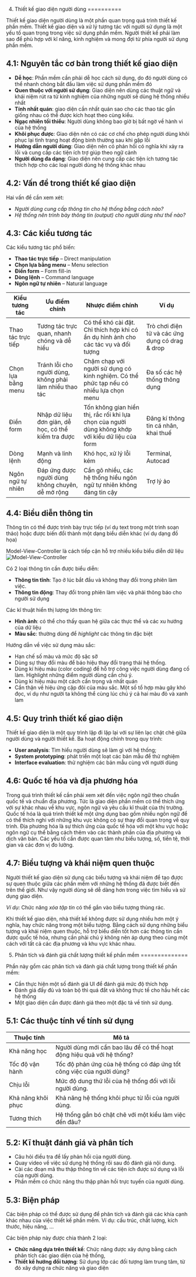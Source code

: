 4. Thiết kế giao diện người dùng
==========

Thiết kế giao diện người dùng là một phần quan trọng quá trình thiết kế phần mềm. Thiết kế giao diện và xử lý tương tác với người sử dụng là một yếu tố quan trọng trong việc sử dụng phần mềm. Người thiết kế phải làm sao để phù hợp với kĩ năng, kinh nghiệm và mong đợi từ phía người sử dụng phần mềm.


4.1: Nguyên tắc cơ bản trong thiết kế giao diện
-----------

- **Dễ học**: Phần mềm cần phải dễ học cách sử dụng, do đó người dùng có thể nhanh chóng bắt đầu làm việc sử dụng phần mềm đó
- **Quen thuộc với người sử dụng**: Giao diện nên dùng các thuật ngữ và khái niệm rút ra từ kinh nghiệm của những người sẽ dùng hệ thống nhiều nhất
- **Tính nhất quán**: giao diện cần nhất quán sao cho các thao tác gần giống nhau có thể được kích hoạt theo cùng kiểu.
- **Ngạc nhiên tối thiểu**: Người dùng không bao giờ bị bất ngờ về hành vi của hệ thống
- **Khôi phục được**: Giao diện nên có các cơ chế cho phép người dùng khôi phục lại tình trạng hoạt động bình thường sau khi gặp lỗi
- **Hướng dẫn người dùng**: Giao diện nên có phản hồi có nghĩa khi xảy ra lỗi và cung cấp các tiện ích trợ giúp theo ngữ cảnh
- **Người dùng đa dạng**: Giao diện nên cung cấp các tiện ích tương tác thích hợp cho các loại người dùng hệ thống khác nhau

4.2: Vấn đề trong thiết kế giao diện
-----------

Hai vấn đề cần xem xét:

- *Người dùng cung cấp thông tin cho hệ thống bằng cách nào?*
- *Hệ thống nên trình bày thông tin (output) cho người dùng như thế nào?*

4.3: Các kiểu tương tác
----------

Các kiểu tương tác phổ biến:

- **Thao tác trực tiếp** – Direct manipulation
- **Chọn lựa bằng menu** – Menu selection
- **Điền form** – Form fill-in
- **Dòng lệnh** – Command language
- **Ngôn ngữ tự nhiên** – Natural language


Kiểu tương tác | Ưu điểm chính | Nhược điểm chính | Ví dụ
-------------- | ------------- | ---------------- | -----
Thao tác trực tiếp | Tương tác trực quan, nhanh chóng và dễ hiểu | Có thể khó cài đặt. Chỉ thích hợp khi có ẩn dụ hình ảnh cho các tác vụ và đối tượng | Trò chơi điện tử và các ứng dụng có drag & drop
Chọn lựa bằng menu | Tránh lỗi cho người dùng, không phải làm nhiều thao tác | Chậm chạp với người sử dụng có kinh nghiệm. Có thể phức tạp nếu có nhiều lựa chọn menu | Đa số các hệ thống thông dụng
Điền form | Nhập dữ liệu đơn giản, dễ học, có thể kiểm tra được | Tốn không gian hiển thị, rắc rối khi lựa chọn của người dùng không khớp với kiểu dữ liệu của form | Đăng kí thông tin cá nhân, khai thuế
Dòng lệnh | Mạnh và linh động | Khó học, xử lý lỗi kém | Terminal, Autocad
Ngôn ngữ tự nhiên | Đáp ứng được người dùng không chuyên, dễ mở rộng | Cần gõ nhiều, các hệ thống hiểu ngôn ngữ tự nhiên không đáng tin cậy | Trợ lý ảo

4.4: Biểu diễn thông tin
---------------

Thông tin có thể được trình bày trực tiếp (ví dụ text trong một trình soạn thảo) hoặc được biến đổi thành một dạng biểu diễn khác (ví dụ dạng đồ họa)

Model-View-Controller là cách tiếp cận hỗ trợ nhiều kiểu biểu diễn dữ liệu
![Model-View-Controller](https://db.tt/mOXvkjRO)

Có 2 loại thông tin cần được biểu diễn:

- **Thông tin tĩnh**: Tạo ở lúc bắt đầu và không thay đổi trong phiên làm việc.
- **Thông tin động**: Thay đổi trong phiên làm việc và phải thông báo cho người sử dụng

Các kĩ thuật hiển thị lượng lớn thông tin:
- **Hình ảnh**: có thể cho thấy quan hệ giữa các thực thể và các xu hướng của dữ liệu
- **Màu sắc**: thường dùng để *highlight* các thông tin đặc biệt

Hướng dẫn về việc sử dụng màu sắc:
- Hạn chế số màu và mức độ sặc sỡ
- Dùng sự thay đổi màu để báo hiệu thay đổi trạng thái hệ thống.
- Dùng kí hiệu màu (color coding) để hỗ trợ công việc người dùng đang cố làm. Highlight những điểm người dùng cần chú ý.
- Dùng kí hiệu màu một cách cẩn trọng và nhất quán
- Cẩn thận về hiệu ứng cặp đôi của màu sắc. Một số tổ hợp màu gây khó đọc, ví dụ như người ta không thể cùng lúc chú ý cả hai màu đỏ và xanh lam

4.5: Quy trình thiết kế giao diện
------------

Thiết kế giao diện là một quy trình lặp đi lặp lại với sự liên lạc chặt chẽ giữa người dùng và người thiết kế. Ba hoạt động chính trong quy trình:

- **User analysis**: Tìm hiểu người dùng sẽ làm gì với hệ thống;
- **System prototyping**: phát triển một loạt các bản mẫu để thử nghiệm
- **Interface evaluation**: thử nghiệm các bản mẫu cùng với người dùng

4.6: Quốc tế hóa và địa phương hóa
-----------

Trong quá trình thiết kế cần phải xem xét đến việc ngôn ngữ theo chuẩn quốc tế và chuẩn địa phương. Tức là giao diện phần mềm có thể thích ứng với sự khác nhau về khu vực, ngôn ngữ và yêu cầu kĩ thuật của thị trường.
Quốc tế hóa là quá trình thiết kế một ứng dụng bao gồm nhiều ngôn ngữ để có thể thích nghi với những khu vực không có sự thay đổi quan trọng về quy trình.
Địa phương hóa là sự thích ứng của quốc tế hóa với một khu vực hoặc ngôn ngữ cụ thể bằng cách thêm vào các thành phần của địa phương và dịch văn bản.
Các yếu tố cần được quan tâm như biểu tượng, số, tiền tệ, thời gian và các đơn vị đo lường.

4.7: Biểu tượng và khái niệm quen thuộc
-------------

Người thiết kế giao diện sử dụng các biểu tượng và khái niệm để tạo được sự quen thuộc giữa các phần mềm với những hệ thống đã được biết đến trên thế giới.
Như vậy người dùng sẽ dễ dàng hơn trong việc tìm hiểu và sử dụng giao diện.

*Ví dụ*: Chức năng *xóa tập tin* có thể gắn vào biểu tượng thùng rác.

Khi thiết kế giao diện, nhà thiết kế không được sử dụng nhiều hơn một ý nghĩa, hay chức năng trong một biểu tượng.
Bằng cách sử dụng những biểu tượng và khái niệm quen thuộc, hỗ trợ biểu diễn tốt hơn các thông tin cần được quốc tế hóa, nhưng cần phải chú ý không nên áp dụng theo cùng một cách với tất cả các địa phương và khu vực khác nhau.

5. Phân tích và đánh giá chất lượng thiết kế phần mềm
==============

Phần này gồm các phân tích và đánh giá chất lượng trong thiết kế phần mềm:

- Cần thực hiện một số đánh giá UI để đánh giá mức độ thích hợp
- Đánh giá đầy đủ và toàn bộ thì quá đắt và không thực tế cho hầu hết các hệ thống
- Một giao diện cần được đánh giá theo một đặc tả về tính sử dụng.

5.1: Các thuộc tính về tính sử dụng
---------------

Thuộc tính | Mô tả
---------- | -----
Khả năng học | Người dùng mới cần bao lâu để có thể hoạt động hiệu quả với hệ thống?
Tốc độ vận hành | Tốc độ phản ứng của hệ thống có đáp ứng tốt công việc của người dùng?
Chịu lỗi | Mức độ dung thứ lỗi của hệ thống đối với lỗi người dùng.
Khả năng khôi phục | Khả năng hệ thống khôi phục từ lỗi của người dùng.
Tương thích | Hệ thống gắn bó chặt chẽ với một kiểu làm việc đến đâu?

5.2: Kĩ thuật đánh giá và phân tích
---------------

- Câu hỏi điều tra để lấy phản hồi của người dùng.
- Quay video về việc sử dụng hệ thống rồi sau đó đánh giá nội dung.
- Cài các đoạn mã thu thập thông tin về các tiện ích được sử dụng và lỗi của người dùng.
- Phần mềm có chức năng thu thập phản hồi trực tuyến của người dùng.

5.3: Biện pháp
--------------

Các biện pháp có thể được sử dụng để phân tích và đánh giá các khía cạnh khác nhau của việc thiết kế phần mềm.
Ví dụ: cấu trúc, chất lượng, kích thước, hiệu năng, ...

Các biện pháp này được chia thành 2 loại:

- **Chức năng dựa trên thiết kế**: Chức năng được xây dựng bằng cách phân tích các giao diện của hệ thống, 
- **Thiết kế hướng đối tượng**: Sử dụng lớp các đối tượng làm trung tâm, từ đó xây dựng ra chức năng và giao diện
